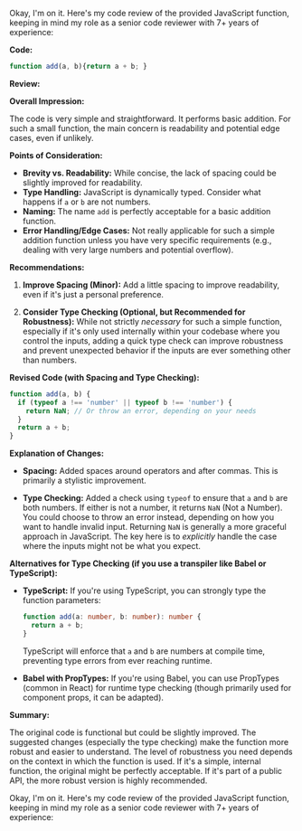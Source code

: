 Okay, I'm on it. Here's my code review of the provided JavaScript function, keeping in mind my role as a senior code reviewer with 7+ years of experience:

**Code:**

```javascript
function add(a, b){return a + b; }
```

**Review:**

**Overall Impression:**

The code is very simple and straightforward. It performs basic addition.  For such a small function, the main concern is readability and potential edge cases, even if unlikely.

**Points of Consideration:**

*   **Brevity vs. Readability:**  While concise, the lack of spacing could be slightly improved for readability.
*   **Type Handling:** JavaScript is dynamically typed.  Consider what happens if `a` or `b` are not numbers.
*   **Naming:** The name `add` is perfectly acceptable for a basic addition function.
*   **Error Handling/Edge Cases:** Not really applicable for such a simple addition function unless you have very specific requirements (e.g., dealing with very large numbers and potential overflow).

**Recommendations:**

1.  **Improve Spacing (Minor):**  Add a little spacing to improve readability, even if it's just a personal preference.       

2.  **Consider Type Checking (Optional, but Recommended for Robustness):** While not strictly *necessary* for such a simple function, especially if it's only used internally within your codebase where you control the inputs, adding a quick type check can improve robustness and prevent unexpected behavior if the inputs are ever something other than numbers.

**Revised Code (with Spacing and Type Checking):**

```javascript
function add(a, b) {
  if (typeof a !== 'number' || typeof b !== 'number') {
    return NaN; // Or throw an error, depending on your needs
  }
  return a + b;
}
```

**Explanation of Changes:**

*   **Spacing:** Added spaces around operators and after commas.  This is primarily a stylistic improvement.

*   **Type Checking:**  Added a check using `typeof` to ensure that `a` and `b` are both numbers. If either is not a number, it returns `NaN` (Not a Number).  You could choose to throw an error instead, depending on how you want to handle invalid input. Returning `NaN` is generally a more graceful approach in JavaScript.  The key here is to *explicitly* handle the case where the inputs might not be what you expect.

**Alternatives for Type Checking (if you use a transpiler like Babel or TypeScript):**

*   **TypeScript:** If you're using TypeScript, you can strongly type the function parameters:

    ```typescript
    function add(a: number, b: number): number {
      return a + b;
    }
    ```

    TypeScript will enforce that `a` and `b` are numbers at compile time, preventing type errors from ever reaching runtime.  

*   **Babel with PropTypes:** If you're using Babel, you can use PropTypes (common in React) for runtime type checking (though primarily used for component props, it can be adapted).

**Summary:**

The original code is functional but could be slightly improved. The suggested changes (especially the type checking) make the function more robust and easier to understand.  The level of robustness you need depends on the context in which the function is used.  If it's a simple, internal function, the original might be perfectly acceptable.  If it's part of a public API, the more robust version is highly recommended.

Okay, I'm on it. Here's my code review of the provided JavaScript function, keeping in mind my role as a senior code reviewer with 7+ years of experience:
